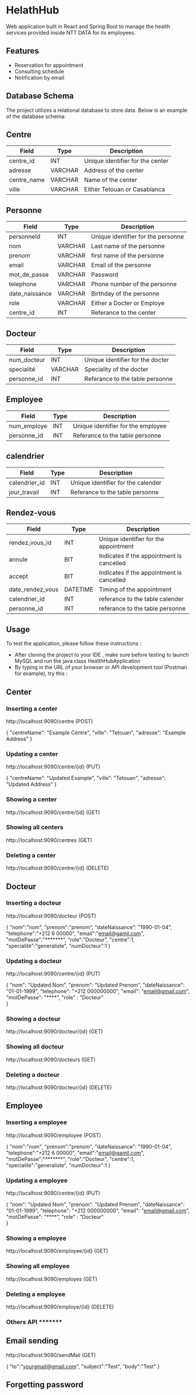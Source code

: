 # HelathHub

Web application built in React and Spring Boot to manage the health services provided inside NTT DATA for its employees.

## Features

- Reservation for appointment
- Consulting schedule
- Notification by email

## Database Schema

The project utilizes a relational database to store data. Below is an example of the database schema:

## Centre

| Field       | Type    | Description                      |
|-------------|---------|----------------------------------|
| centre_id   | INT     | Unique identifier for the center |
| adresse     | VARCHAR | Address of the center            |
| centre_name | VARCHAR | Name of the center               |
| ville       | VARCHAR | Either Tetouan or Casablanca     |

## Personne

| Field         | Type    | Description                        |
|---------------|---------|----------------------------------  |
| personneId    | INT     | Unique identifier for the personne |
| nom           | VARCHAR | Last name of the personne          |
| prenom        | VARCHAR | first name of the personne         |
| email         | VARCHAR | Email of the personne              |
| mot_de_passe  | VARCHAR | Password                           |
| telephone     | VARCHAR | Phone number of the personne       |
| date_naissance| VARCHAR | Birthday of the personne           |
| role          | VARCHAR | Either a Docter or Employe         |
| centre_id     | INT     | Referance to the center            |

## Docteur

| Field       | Type    | Description                      |
|-------------|---------|----------------------------------|
| num_docteur | INT     | Unique identifier for the docter|
| specialité  | VARCHAR | Speciality of the docter        |
| personne_id | INT     | Referance to the table personne  |

## Employee

| Field       | Type    | Description                       |
|-------------|---------|-----------------------------------|
| num_employe | INT     | Unique identifier for the employee|
| personne_id | INT     | Referance to the table personne   |

## calendrier

| Field        | Type    | Description                       |
|--------------|---------|-----------------------------------|
| calendrier_id| INT     | Unique identifier for the calender|
| jour_travail | INT     | Referance to the table personne   |

## Rendez-vous

| Field           | Type    | Description                              |
|-----------------|---------|------------------------------------------|
| rendez_vous_id  | INT     | Unique identifier for the appointment    |
| annule          | BIT     | Indicates if the appointment is cancelled|
| accept          | BIT     | Indicates if the appointment is cancelled|
| date_rendez_vous| DATETIME| Timing of the appointment                |
| calendrier_id   | INT     | referance to the table calender          |
| personne_id     | INT     | referance to the table personne          |

## Usage

To test the application, please follow these instructions :

- After cloning the project to your IDE , make sure before testing to launch MySQL and run the java class HealthHubApplication
- By typing in the URL of your browser or API development tool (Postman for example), try this :

## Center

### Inserting a center

http://localhost:9090/centre (POST)

{
  "centreName": "Example Centre",
  "ville": "Tetouan",
  "adresse": "Example Address"
}

### Updating a center

http://localhost:9090/centre/{id} (PUT)

  {
   		"centreName": "Updated Example",
        "ville": "Tetouan",
        "adresse": "Updated Address"
    }
 
### Showing a center 

http://localhost:9090/centre/{id} (GET)

### Showing all centers

http://localhost:9090/centres (GET)

### Deleting a center 

http://localhost:9090/centre/{id} (DELETE)


## Docteur

### Inserting a docteur

http://localhost:9090/docteur (POST)

{
    "nom":"nom",
    "prenom":"prenom",
    "dateNaissance": "1990-01-04",
    "telephone":"+212 6 00000",
    "email":"email@gamil.com",
    "motDePasse":"*******",
    "role":"Docteur",
    "centre":1,
    "specialité":"generaliste",
    "numDocteur":1
}

### Updating a docteur

http://localhost:9090/centre/{id} (PUT)

{
  "nom": "Updated Nom",
  "prenom": "Updated Prenom",
  "dateNaissance": "01-01-1999",
  "telephone": "+212 000000000",
  "email": "email@gmail.com",
  "motDePasse": "****",
  "role" : "Docteur"  
}

### Showing a docteur 

http://localhost:9090/docteur/{id} (GET)

### Showing all docteur

http://localhost:9090/docteurs (GET)

### Deleting a docteur

http://localhost:9090/docteur/{id} (DELETE)

## Employee

### Inserting a employee

http://localhost:9090/employee (POST)

{
    "nom":"nom",
    "prenom":"prenom",
    "dateNaissance": "1990-01-04",
    "telephone":"+212 6 00000",
    "email":"email@gamil.com",
    "motDePasse":"*******",
    "role":"Docteur",
    "centre":1,
    "specialité":"generaliste",
    "numDocteur":1
}

### Updating a employee

http://localhost:9090/centre/{id} (PUT)

{
  "nom": "Updated Nom",
  "prenom": "Updated Prenom",
  "dateNaissance": "01-01-1999",
  "telephone": "+212 000000000",
  "email": "email@gmail.com",
  "motDePasse": "****",
  "role" : "Docteur"  
}

### Showing a employee 

http://localhost:9090/employee/{id} (GET)

### Showing all employee

http://localhost:9090/employes (GET)

### Deleting a employee

http://localhost:9090/employe/{id} (DELETE)


### Others API *******

## Email sending

http://localhost:9090/sendMail (GET)

{
    "to":"yourgmail@gmail.com",
    "subject":"Test",
    "body":"Test"
}

## Forgetting password

